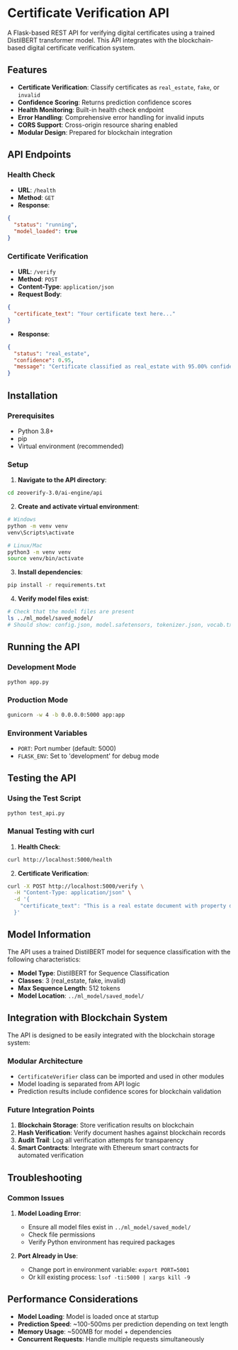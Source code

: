 # Certificate Verification API

A Flask-based REST API for verifying digital certificates using a trained DistilBERT transformer model. This API integrates with the blockchain-based digital certificate verification system.

## Features

- **Certificate Verification**: Classify certificates as `real_estate`, `fake`, or `invalid`
- **Confidence Scoring**: Returns prediction confidence scores
- **Health Monitoring**: Built-in health check endpoint
- **Error Handling**: Comprehensive error handling for invalid inputs
- **CORS Support**: Cross-origin resource sharing enabled
- **Modular Design**: Prepared for blockchain integration

## API Endpoints

### Health Check
- **URL**: `/health`
- **Method**: `GET`
- **Response**: 
```json
{
  "status": "running",
  "model_loaded": true
}
```

### Certificate Verification
- **URL**: `/verify`
- **Method**: `POST`
- **Content-Type**: `application/json`
- **Request Body**:
```json
{
  "certificate_text": "Your certificate text here..."
}
```
- **Response**:
```json
{
  "status": "real_estate",
  "confidence": 0.95,
  "message": "Certificate classified as real_estate with 95.00% confidence"
}
```

## Installation

### Prerequisites
- Python 3.8+
- pip
- Virtual environment (recommended)

### Setup

1. **Navigate to the API directory**:
```bash
cd zeoverify-3.0/ai-engine/api
```

2. **Create and activate virtual environment**:
```bash
# Windows
python -m venv venv
venv\Scripts\activate

# Linux/Mac
python3 -m venv venv
source venv/bin/activate
```

3. **Install dependencies**:
```bash
pip install -r requirements.txt
```

4. **Verify model files exist**:
```bash
# Check that the model files are present
ls ../ml_model/saved_model/
# Should show: config.json, model.safetensors, tokenizer.json, vocab.txt
```

## Running the API

### Development Mode
```bash
python app.py
```

### Production Mode
```bash
gunicorn -w 4 -b 0.0.0.0:5000 app:app
```

### Environment Variables
- `PORT`: Port number (default: 5000)
- `FLASK_ENV`: Set to 'development' for debug mode

## Testing the API

### Using the Test Script
```bash
python test_api.py
```

### Manual Testing with curl

1. **Health Check**:
```bash
curl http://localhost:5000/health
```

2. **Certificate Verification**:
```bash
curl -X POST http://localhost:5000/verify \
  -H "Content-Type: application/json" \
  -d '{
    "certificate_text": "This is a real estate document with property details and ownership information."
  }'
```

## Model Information

The API uses a trained DistilBERT model for sequence classification with the following characteristics:

- **Model Type**: DistilBERT for Sequence Classification
- **Classes**: 3 (real_estate, fake, invalid)
- **Max Sequence Length**: 512 tokens
- **Model Location**: `../ml_model/saved_model/`

## Integration with Blockchain System

The API is designed to be easily integrated with the blockchain storage system:

### Modular Architecture
- `CertificateVerifier` class can be imported and used in other modules
- Model loading is separated from API logic
- Prediction results include confidence scores for blockchain validation

### Future Integration Points
1. **Blockchain Storage**: Store verification results on blockchain
2. **Hash Verification**: Verify document hashes against blockchain records
3. **Audit Trail**: Log all verification attempts for transparency
4. **Smart Contracts**: Integrate with Ethereum smart contracts for automated verification

## Troubleshooting

### Common Issues

1. **Model Loading Error**:
   - Ensure all model files exist in `../ml_model/saved_model/`
   - Check file permissions
   - Verify Python environment has required packages

2. **Port Already in Use**:
   - Change port in environment variable: `export PORT=5001`
   - Or kill existing process: `lsof -ti:5000 | xargs kill -9`

## Performance Considerations

- **Model Loading**: Model is loaded once at startup
- **Prediction Speed**: ~100-500ms per prediction depending on text length
- **Memory Usage**: ~500MB for model + dependencies
- **Concurrent Requests**: Handle multiple requests simultaneously
